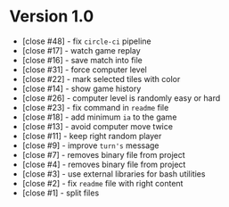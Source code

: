 # Version 1.0

 - [close #48] - fix `circle-ci` pipeline
 - [close #17] - watch game replay
 - [close #16] - save match into file
 - [close #31] - force computer level
 - [close #22] - mark selected tiles with color
 - [close #14] - show game history
 - [close #26] - computer level is randomly easy or hard
 - [close #23] - fix command in `readme` file
 - [close #18] - add minimum `ia` to the game
 - [close #13] - avoid computer move twice
 - [close #11] - keep right random player
 - [close #9] - improve `turn's` message
 - [close #7] - removes binary file from project
 - [close #4] - removes binary file from project
 - [close #3] - use external libraries for bash utilities
 - [close #2] - fix `readme` file with right content
 - [close #1] - split files
